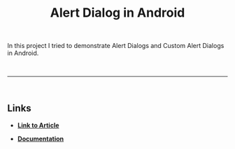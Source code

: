 <div align="center">
        
# Alert Dialog in Android

</div>

<div align="left">
<br>

In this project I tried to demonstrate Alert Dialogs and Custom Alert Dialogs in Android. 

<br>
<hr>
<br>

## Links

- [**Link to Article**](https://link.medium.com/z5BJv7pptdb)

- [**Documentation**](https://developer.android.com/reference/android/app/AlertDialog.Builder)

</div>